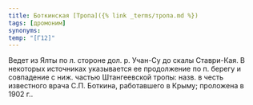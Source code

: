 ```yaml
---
title: Боткинская [Тропа]({% link _terms/тропа.md %})
tags: [дромоним]
synonyms:
temp: "[Г12]"
---
```


Ведет из Ялты по л. стороне дол. р. Учан-Су до скалы Ставри-Кая. В некоторых
источниках указывается ее продолжение по п. берегу и совпадение с ниж. частью
Штангеевской тропы: назв. в честь известного врача С.П. Боткина, работавшего в
Крыму; проложена в 1902 г..
